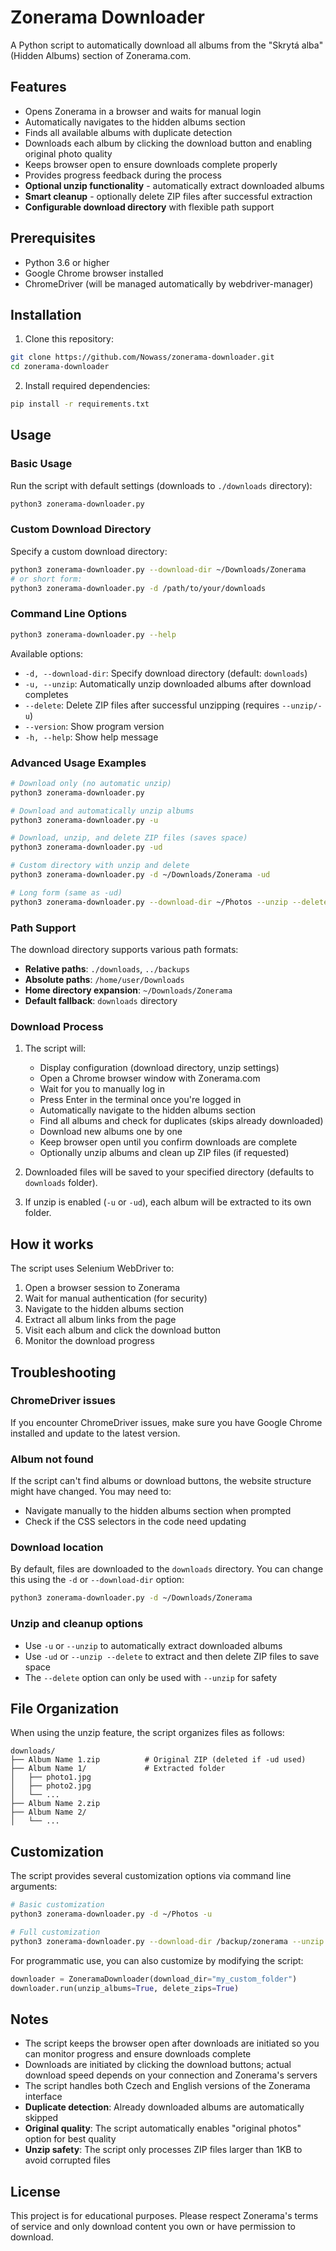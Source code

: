# Zonerama Downloader

A Python script to automatically download all albums from the "Skrytá alba" (Hidden Albums) section of Zonerama.com.

## Features

- Opens Zonerama in a browser and waits for manual login
- Automatically navigates to the hidden albums section
- Finds all available albums with duplicate detection
- Downloads each album by clicking the download button and enabling original photo quality
- Keeps browser open to ensure downloads complete properly
- Provides progress feedback during the process
- **Optional unzip functionality** - automatically extract downloaded albums
- **Smart cleanup** - optionally delete ZIP files after successful extraction
- **Configurable download directory** with flexible path support

## Prerequisites

- Python 3.6 or higher
- Google Chrome browser installed
- ChromeDriver (will be managed automatically by webdriver-manager)

## Installation

1. Clone this repository:

```bash
git clone https://github.com/Nowass/zonerama-downloader.git
cd zonerama-downloader
```

2. Install required dependencies:

```bash
pip install -r requirements.txt
```

## Usage

### Basic Usage

Run the script with default settings (downloads to `./downloads` directory):

```bash
python3 zonerama-downloader.py
```

### Custom Download Directory

Specify a custom download directory:

```bash
python3 zonerama-downloader.py --download-dir ~/Downloads/Zonerama
# or short form:
python3 zonerama-downloader.py -d /path/to/your/downloads
```

### Command Line Options

```bash
python3 zonerama-downloader.py --help
```

Available options:
- `-d, --download-dir`: Specify download directory (default: `downloads`)
- `-u, --unzip`: Automatically unzip downloaded albums after download completes
- `--delete`: Delete ZIP files after successful unzipping (requires `--unzip/-u`)
- `--version`: Show program version
- `-h, --help`: Show help message

### Advanced Usage Examples

```bash
# Download only (no automatic unzip)
python3 zonerama-downloader.py

# Download and automatically unzip albums
python3 zonerama-downloader.py -u

# Download, unzip, and delete ZIP files (saves space)
python3 zonerama-downloader.py -ud

# Custom directory with unzip and delete
python3 zonerama-downloader.py -d ~/Downloads/Zonerama -ud

# Long form (same as -ud)
python3 zonerama-downloader.py --download-dir ~/Photos --unzip --delete
```

### Path Support

The download directory supports various path formats:
- **Relative paths**: `./downloads`, `../backups`
- **Absolute paths**: `/home/user/Downloads`
- **Home directory expansion**: `~/Downloads/Zonerama`
- **Default fallback**: `downloads` directory

### Download Process

1. The script will:

   - Display configuration (download directory, unzip settings)
   - Open a Chrome browser window with Zonerama.com
   - Wait for you to manually log in
   - Press Enter in the terminal once you're logged in
   - Automatically navigate to the hidden albums section
   - Find all albums and check for duplicates (skips already downloaded)
   - Download new albums one by one
   - Keep browser open until you confirm downloads are complete
   - Optionally unzip albums and clean up ZIP files (if requested)

2. Downloaded files will be saved to your specified directory (defaults to `downloads` folder).

3. If unzip is enabled (`-u` or `-ud`), each album will be extracted to its own folder.

## How it works

The script uses Selenium WebDriver to:

1. Open a browser session to Zonerama
2. Wait for manual authentication (for security)
3. Navigate to the hidden albums section
4. Extract all album links from the page
5. Visit each album and click the download button
6. Monitor the download progress

## Troubleshooting

### ChromeDriver issues

If you encounter ChromeDriver issues, make sure you have Google Chrome installed and update to the latest version.

### Album not found

If the script can't find albums or download buttons, the website structure might have changed. You may need to:

- Navigate manually to the hidden albums section when prompted
- Check if the CSS selectors in the code need updating

### Download location

By default, files are downloaded to the `downloads` directory. You can change this using the `-d` or `--download-dir` option:

```bash
python3 zonerama-downloader.py -d ~/Downloads/Zonerama
```

### Unzip and cleanup options

- Use `-u` or `--unzip` to automatically extract downloaded albums
- Use `-ud` or `--unzip --delete` to extract and then delete ZIP files to save space
- The `--delete` option can only be used with `--unzip` for safety

## File Organization

When using the unzip feature, the script organizes files as follows:

```
downloads/
├── Album Name 1.zip          # Original ZIP (deleted if -ud used)
├── Album Name 1/             # Extracted folder
│   ├── photo1.jpg
│   ├── photo2.jpg
│   └── ...
├── Album Name 2.zip
├── Album Name 2/
│   └── ...
```

## Customization

The script provides several customization options via command line arguments:

```bash
# Basic customization
python3 zonerama-downloader.py -d ~/Photos -u

# Full customization  
python3 zonerama-downloader.py --download-dir /backup/zonerama --unzip --delete
```

For programmatic use, you can also customize by modifying the script:

```python
downloader = ZoneramaDownloader(download_dir="my_custom_folder")
downloader.run(unzip_albums=True, delete_zips=True)
```

## Notes

- The script keeps the browser open after downloads are initiated so you can monitor progress and ensure downloads complete
- Downloads are initiated by clicking the download buttons; actual download speed depends on your connection and Zonerama's servers
- The script handles both Czech and English versions of the Zonerama interface
- **Duplicate detection**: Already downloaded albums are automatically skipped
- **Original quality**: The script automatically enables "original photos" option for best quality
- **Unzip safety**: The script only processes ZIP files larger than 1KB to avoid corrupted files

## License

This project is for educational purposes. Please respect Zonerama's terms of service and only download content you own or have permission to download.
